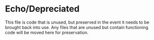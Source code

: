Echo/Depreciated
================

This file is code that is unused, but preserved in the event it needs to be brought back into use. Any files that are unused but contain functioning code will be moved here for preservation.
